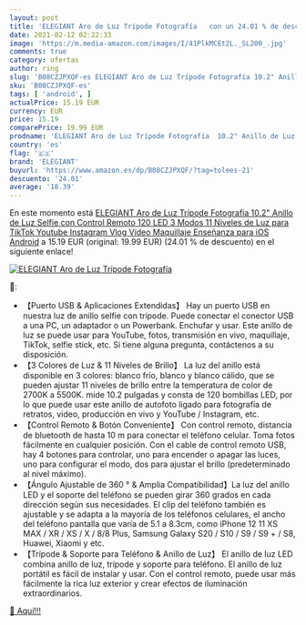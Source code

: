 ```yaml
---
layout: post
title: 'ELEGIANT Aro de Luz Trípode Fotografía   con un 24.01 % de descuento'
date: 2021-02-12 02:22:33
image: 'https://m.media-amazon.com/images/I/41PlkMCEt2L._SL200_.jpg'
comments: true
category: ofertas
author: ring
slug: 'B08CZJPXQF-es ELEGIANT Aro de Luz Trípode Fotografía 10.2" Anillo de Luz...'
sku: 'B08CZJPXQF-es'
tags: [ 'android', ]
actualPrice: 15.19 EUR
currency: EUR
price: 15.19
comparePrice: 19.99 EUR
prodname: 'ELEGIANT Aro de Luz Trípode Fotografía  10.2" Anillo de Luz Selfie con Control Remoto 120 LED 3 Modos 11 Niveles de Luz para TikTok Youtube Instagram Vlog Vídeo Maquillaje Enseñanza para iOS Android'
country: 'es'
flag: '🇪🇸'
brand: 'ELEGIANT'
buyurl: 'https://www.amazon.es/dp/B08CZJPXQF/?tag=tolees-21'
descuento: '24.01'
average: '18.39'
---
```


En este momento está [ELEGIANT Aro de Luz Trípode Fotografía  10.2" Anillo de Luz Selfie con Control Remoto 120 LED 3 Modos 11 Niveles de Luz para TikTok Youtube Instagram Vlog Vídeo Maquillaje Enseñanza para iOS Android](https://www.amazon.es/dp/B08CZJPXQF/?tag=tolees-21) a 15.19 EUR (original: 19.99 EUR) (24.01 %  de descuento) en el siguiente enlace!

[![ELEGIANT Aro de Luz Trípode Fotografía  ](https://m.media-amazon.com/images/I/41PlkMCEt2L._SL200_.jpg)](https://www.amazon.es/dp/B08CZJPXQF/?tag=tolees-21)

🔎:

- 【Puerto USB & Aplicaciones Extendidas】 Hay un puerto USB en nuestra luz de anillo selfie con trípode. Puede conectar el conector USB a una PC, un adaptador o un Powerbank. Enchufar y usar. Este anillo de luz se puede usar para YouTube, fotos, transmisión en vivo, maquillaje, TikTok, selfie stick, etc. Si tiene alguna pregunta, contáctenos a su disposición.
- 【3 Colores de Luz & 11 Niveles de Brillo】 La luz del anillo está disponible en 3 colores: blanco frío, blanco y blanco cálido, que se pueden ajustar 11 niveles de brillo entre la temperatura de color de 2700K a 5500K. mide 10.2 pulgadas y consta de 120 bombillas LED, por lo que puede usar este anillo de autofoto ligado para fotografía de retratos, video, producción en vivo y YouTube / Instagram, etc.
- 【Control Remoto & Botón Conveniente】 Con control remoto, distancia de bluetooth de hasta 10 m para conectar el teléfono celular. Toma fotos fácilmente en cualquier posición. Con el cable de control remoto USB, hay 4 botones para controlar, uno para encender o apagar las luces, uno para configurar el modo, dos para ajustar el brillo (predeterminado al nivel máximo).
- 【Ángulo Ajustable de 360 ​​° & Amplia Compatibilidad】La luz del anillo LED y el soporte del teléfono se pueden girar 360 grados en cada dirección según sus necesidades. El clip del teléfono también es ajustable y se adapta a la mayoría de los teléfonos celulares, el ancho del teléfono pantalla que varía de 5.1 a 8.3cm, como iPhone 12 11 XS MAX / XR / XS / X / 8/8 Plus, Samsung Galaxy S20 / S10 / S9 / S9 + / S8, Huawei, Xiaomi y etc.
- 【Trípode & Soporte para Teléfono & Anillo de Luz】 El anillo de luz LED combina anillo de luz, trípode y soporte para teléfono. El anillo de luz portátil es fácil de instalar y usar. Con el control remoto, puede usar más fácilmente la rica luz exterior y crear efectos de iluminación extraordinarios.

[🛒 Aquí!!!](https://www.amazon.es/dp/B08CZJPXQF/?tag=tolees-21)
